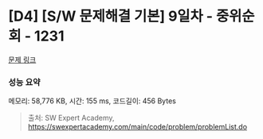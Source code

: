 # [D4] [S/W 문제해결 기본] 9일차 - 중위순회 - 1231 

[문제 링크](https://swexpertacademy.com/main/code/problem/problemDetail.do?contestProbId=AV140YnqAIECFAYD) 

### 성능 요약

메모리: 58,776 KB, 시간: 155 ms, 코드길이: 456 Bytes



> 출처: SW Expert Academy, https://swexpertacademy.com/main/code/problem/problemList.do